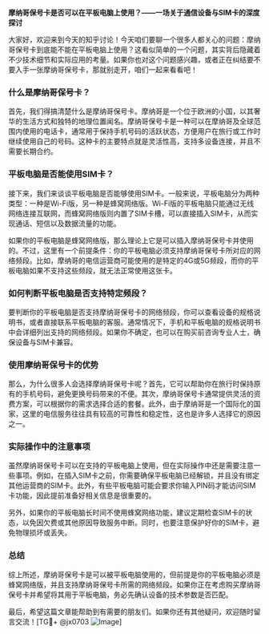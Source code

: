 **摩纳哥保号卡是否可以在平板电脑上使用？——一场关于通信设备与SIM卡的深度探讨**

大家好，欢迎来到今天的知乎讨论！今天咱们要聊一个很多人都关心的问题：摩纳哥保号卡到底能不能在平板电脑上使用？这看似简单的一个问题，其实背后隐藏着不少技术细节和实际应用的考量。如果你也对这个问题感兴趣，或者正在纠结要不要入手一张摩纳哥保号卡，那就别走开，咱们一起来看看吧！

### 什么是摩纳哥保号卡？

首先，我们得搞清楚什么是摩纳哥保号卡。摩纳哥是一个位于欧洲的小国，以其奢华的生活方式和独特的地理位置闻名。摩纳哥保号卡是一种可以在摩纳哥及全球范围内使用的电话卡，通常用于保持手机号码的活跃状态，方便用户在旅行或工作时继续使用自己的号码。这种卡的主要特点就是灵活性高，支持多设备连接，并且不需要长期合约。

### 平板电脑是否能使用SIM卡？

接下来，我们来谈谈平板电脑是否能够使用SIM卡。一般来说，平板电脑分为两种类型：一种是Wi-Fi版，另一种是蜂窝网络版。Wi-Fi版的平板电脑只能通过无线网络连接互联网，而蜂窝网络版则内置了SIM卡槽，可以直接插入SIM卡，从而实现通话、短信以及数据流量的功能。

如果你的平板电脑是蜂窝网络版，那么理论上它是可以插入摩纳哥保号卡并使用的。不过，这里有一个前提条件：你的平板电脑必须支持摩纳哥保号卡所对应的网络频段。比如，摩纳哥的电信运营商可能使用的是特定的4G或5G频段，而你的平板电脑如果不支持这些频段，就无法正常使用这张卡。

### 如何判断平板电脑是否支持特定频段？

要判断你的平板电脑是否支持摩纳哥保号卡的网络频段，你可以查看设备的规格说明书，或者直接联系平板电脑的客服。通常情况下，手机和平板电脑的规格说明书中会详细列出支持的网络频段。如果你不确定，也可以在购买前咨询专业人士，确保设备与SIM卡兼容。

### 使用摩纳哥保号卡的优势

那么，为什么很多人会选择摩纳哥保号卡呢？首先，它可以帮助你在旅行时保持原有的手机号码，避免更换号码带来的不便。其次，摩纳哥保号卡通常提供灵活的资费方案，可以根据你的需求选择合适的套餐。此外，由于摩纳哥是一个国际化的国家，这里的电信服务往往具有较高的可靠性和稳定性，这也是许多人选择它的原因之一。

### 实际操作中的注意事项

虽然摩纳哥保号卡可以在支持的平板电脑上使用，但在实际操作中还是需要注意一些事项。例如，在插入SIM卡之前，你需要确保平板电脑已经解锁，并且没有绑定其他运营商的SIM卡。此外，有些平板电脑可能会要求你输入PIN码才能访问SIM卡功能，因此提前准备好相关信息是很重要的。

另外，如果你的平板电脑长时间不使用蜂窝网络功能，建议定期检查SIM卡的状态，以免因欠费或其他原因导致服务中断。同时，也要注意保护好你的SIM卡，避免物理损坏或丢失。

### 总结

综上所述，摩纳哥保号卡是可以被平板电脑使用的，但前提是你的平板电脑必须是蜂窝网络版，并且支持摩纳哥保号卡所需的网络频段。如果你正在考虑购买摩纳哥保号卡并希望将其用于平板电脑，务必先确认设备的技术参数是否匹配。

最后，希望这篇文章能帮助到有需要的朋友们。如果你还有其他疑问，欢迎随时留言交流！[TG💪+ @jx0703 ![Image](https://github.com/user-attachments/assets/dbca1d08-cadb-493c-b0ec-ad6f7a83f270)]